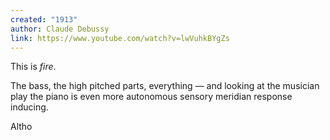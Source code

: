 ```yaml
---
created: "1913"
author: Claude Debussy
link: https://www.youtube.com/watch?v=lwVuhkBYgZs
---
```


This is *fire*.

The bass, the high pitched parts, everything — and looking at the musician play the piano is even more autonomous sensory meridian response inducing.

Altho